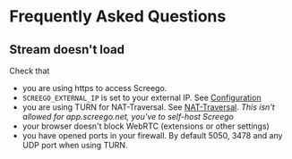 # Frequently Asked Questions

## Stream doesn't load

Check that
* you are using https to access Screego.
* `SCREEGO_EXTERNAL_IP` is set to your external IP. See [Configuration](config.md)
* you are using TURN for NAT-Traversal. See [NAT-Traversal](nat-traversal.md). *This isn't allowed for app.screego.net, you've to self-host Screego*
* your browser doesn't block WebRTC (extensions or other settings)
* you have opened ports in your firewall. By default 5050, 3478 and any UDP port when using TURN.
